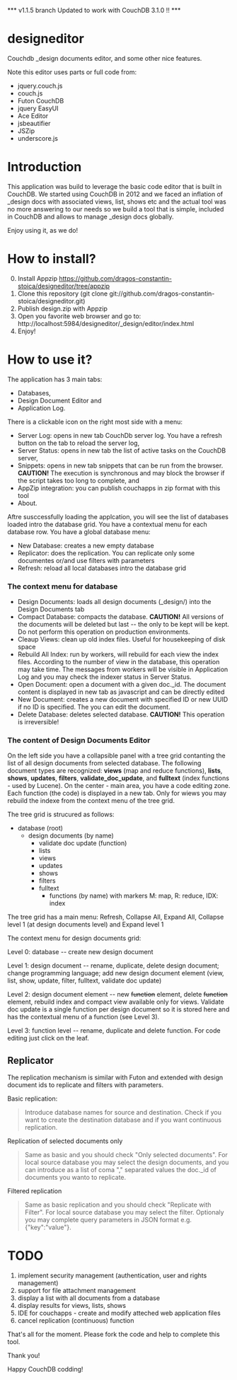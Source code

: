 *** v1.1.5 branch Updated to work with CouchDB 3.1.0 !! ***

designeditor
============

Couchdb _design documents editor, and some other nice features.

Note this editor uses parts or full code from: 

- jquery.couch.js
- couch.js
- Futon CouchDB
- jquery EasyUI
- Ace Editor
- jsbeautifier 
- JSZip
- underscore.js

Introduction
============

This application was build to leverage the basic code editor that is built in CouchDB.
We started using CouchDB in 2012 and we faced an inflation of \_design docs with associated views, list, shows etc 
and the actual tool was no more answering to our needs
so we build a tool that is simple, included in CouchDB and allows to manage \_design docs globally.

Enjoy using it, as we do!


How to install?
===============

0. Install Appzip https://github.com/dragos-constantin-stoica/designeditor/tree/appzip
1. Clone this repository (git clone git://github.com/dragos-constantin-stoica/designeditor.git)
2. Publish design.zip with Appzip
3. Open you favorite web browser and go to: http://localhost:5984/designeditor/_design/editor/index.html
4. Enjoy!


How to use it?
==============

The application has 3 main tabs: 

+ Databases, 
+ Design Document Editor and 
+ Application Log.

There is a clickable icon on the right most side with a menu: 

- Server Log: opens in new tab CouchDb server log. You have a refresh button on the tab to
reload the server log, 
- Server Status: opens in new tab the list of active tasks on the CouchDB server,
- Snippets: opens in new tab snippets that can be run from the browser. **CAUTION!** The execution is synchronous and
may block the browser if the script takes too long to complete, and
- AppZip integration: you can publish couchapps in zip format with this tool
- About.

Aftre susccessfully loading the applcation, you will see the list of databases loaded intro the database grid.
You have a contextual menu for each database row. You have a global database menu:

- New Database: creates a new empty database
- Replicator: does the replication. You can replicate only some documentes or/and use filters with parameters
- Refresh: reload all local databases intro the database grid

### The context menu for database

- Design Documents: loads all design documents (_design/) into the Design Documents tab
- Compact Database: compacts the database. **CAUTION!** All versions of the documents will be deleted but last -- the only to be kept
will be kept. Do not perform this operation on production environments.
- Cleaup Views: clean up old index files. Useful for housekeeping of disk space
- Rebuild All Index: run by workers, will rebuild for each view the index files. According to the number of view 
in the database, this operation may take time. The messages from workers will be visible in Application Log and
you may check the indexer status in Server Status.
- Open Document: open a document with a given doc._id. The document content is displayed in new tab as
javascript and can be directly edited
- New Document: creates a new document with specified ID or new UUID if no ID is specified. The you can edit the 
document.
- Delete Database: deletes selected database. **CAUTION!** This operation is irreversible!

### The content of Design Documents Editor


On the left side you have a collapsible panel with a tree grid contanting the list of all design documents from selected
database. The following document types are recognized: **views** (map and reduce functions), **lists**, **shows**, **updates**, 
**filters**, **validate_doc_update**, and **fulltext** (index functions - used by Lucene). On the center - main area, you 
have a code editing zone. Each function (the code) is displayed in a new tab. Only for wiews you may rebuild the indexe
from the context menu of the tree grid.

The tree grid is strucured as follows:

+ database (root)
  + design documents (by name)
    + validate doc update (function)
    + lists
    + views
    + updates
    + shows
    + filters
    + fulltext
      + functions (by name) with markers M: map, R: reduce, IDX: index

The tree grid has a main menu: Refresh, Collapse All, Expand All, Collapse level 1 (at design documents level) and Expand level 1

The context menu for design documents grid:

Level 0: database -- create new design document

Level 1: design document -- rename, duplicate, delete design document; change programming language; add new design document
element (view, list, show, update, filter, fulltext, validate doc update)

Level 2: design document element -- new ~~function~~ element, delete ~~function~~ element, rebuild index and compact view available
only for views. Validate doc update is a single function per design document so it is stored here and
has the contextual menu of a function (see Level 3).  

Level 3: function level -- rename, duplicate and delete function. For code editing just click on the leaf.

Replicator
---------

The replication mechanism is similar with Futon and extended with design document ids to replicate and filters with parameters.

Basic replication:
> Introduce database names for source and destination. Check if you want to create the destination database and if
you want continuous replication.

Replication of selected documents only
> Same as basic and you should check "Only selected documents". For local source database you may select the design documents,
and you can introduce as a list of coma "," separated values the doc._id of documents you wanto to replicate.

Filtered replication
> Same as basic replication and you should check "Replicate with Filter". For local source database you may select
the filter. Optionaly you may complete query parameters in JSON format e.g. {"key":"value"}.

TODO
====

1. implement security management (authentication, user and rights management)
2. support for file attachment management
3. display a list with all documents from a database
4. display results for views, lists, shows
5. IDE for couchapps - create and modify atteched web application files
6. cancel replication (continuous) function

That's all for the moment.
Please fork the code and help to complete this tool.

Thank you!

Happy CouchDB codding!



